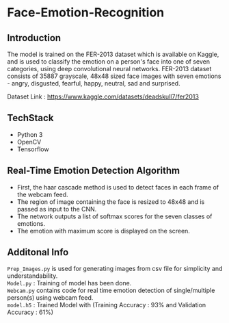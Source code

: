 # Face-Emotion-Recognition

## Introduction

The model is trained on the FER-2013 dataset which is available on Kaggle, and is used to classify the emotion on a person's face into one of seven categories, using deep convolutional neural networks.
FER-2013 dataset consists of 35887 grayscale, 48x48 sized face images with seven emotions - angry, disgusted, fearful, happy, neutral, sad and surprised.

Dataset Link : https://www.kaggle.com/datasets/deadskull7/fer2013


## TechStack
* Python 3
* OpenCV
* Tensorflow

## Real-Time Emotion Detection Algorithm
* First, the haar cascade method is used to detect faces in each frame of the webcam feed.
* The region of image containing the face is resized to 48x48 and is passed as input to the CNN.
* The network outputs a list of softmax scores for the seven classes of emotions.
* The emotion with maximum score is displayed on the screen.


## Additonal Info
`Prep_Images.py` is used for generating images from csv file for simplicity and understandability.<br />
`Model.py` : Training of model has been done. <br />
`Webcam.py` contains code for real time emotion detection of single/multiple person(s) using webcam feed. <br />
`model.h5` : Trained Model with (Training Accuracy : 93% and Validation Accuracy : 61%)
